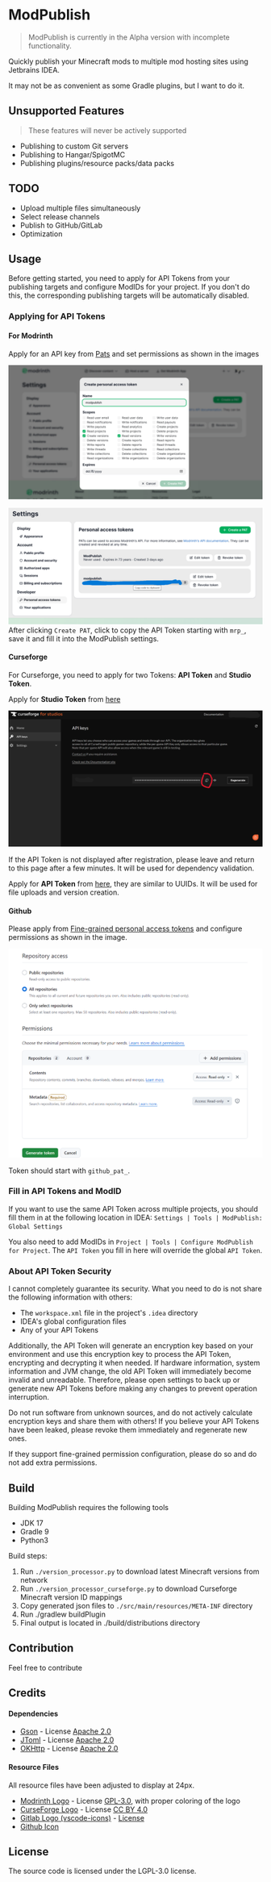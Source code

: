 # ModPublish

> ModPublish is currently in the Alpha version with incomplete functionality.

Quickly publish your Minecraft mods to multiple mod hosting sites using Jetbrains IDEA.

It may not be as convenient as some Gradle plugins, but I want to do it.

## Unsupported Features

> These features will never be actively supported

- Publishing to custom Git servers
- Publishing to Hangar/SpigotMC
- Publishing plugins/resource packs/data packs

## TODO

- Upload multiple files simultaneously
- Select release channels
- Publish to GitHub/GitLab
- Optimization

## Usage

Before getting started, you need to apply for API Tokens from your publishing targets and configure ModIDs for your
project. If you don't do this, the corresponding publishing targets will be automatically disabled.

### Applying for API Tokens

#### For Modrinth

Apply for an API key from [Pats](https://modrinth.com/settings/pats) and set permissions as shown in the images

![Modrinth Pats](image/modrinth_token_page.png)

![Modrinth Pats](image/modrinth_token_page_2.png)
After clicking `Create PAT`, click to copy the API Token starting with `mrp_`, save it and fill it into the ModPublish
settings.

#### Curseforge

For Curseforge, you need to apply for two Tokens: **API Token** and **Studio Token**.

Apply for **Studio Token** from [here](https://console.curseforge.com/?#/api-keys)

![Curseforge Studio Token](image/curseforge_studio_token.png)

If the API Token is not displayed after registration, please leave and return to this page after a few minutes. It will
be used for dependency validation.

Apply for **API Token** from [here](https://legacy.curseforge.com/account/api-tokens), they are similar to UUIDs. It
will be used for file uploads and version creation.

#### Github

Please apply from [Fine-grained personal access tokens](https://github.com/settings/personal-access-tokens) and
configure permissions as shown in the image.

![Github PAT](image/github_token.png)

Token should start with `github_pat_`.

### Fill in API Tokens and ModID

If you want to use the same API Token across multiple projects, you should fill them in at the following location in
IDEA: `Settings | Tools | ModPublish: Global Settings`

You also need to add ModIDs in `Project | Tools | Configure ModPublish for Project`. The `API Token` you fill in here
will override the global `API Token`.

### About API Token Security

I cannot completely guarantee its security. What you need to do is not share the following information with others:

- The `workspace.xml` file in the project's `.idea` directory
- IDEA's global configuration files
- Any of your API Tokens

Additionally, the API Token will generate an encryption key based on your environment and use this encryption key to
process the API Token, encrypting and decrypting it when needed.
If hardware information, system information and JVM change, the old API Token will immediately become invalid and
unreadable. Therefore, please open settings to back up or generate new API Tokens before making any changes to prevent
operation interruption.

Do not run software from unknown sources, and do not actively calculate encryption keys and share them with others!
If you believe your API Tokens have been leaked, please revoke them immediately and regenerate new ones.

If they support fine-grained permission configuration, please do so and do not add extra permissions.

## Build

Building ModPublish requires the following tools

- JDK 17
- Gradle 9
- Python3

Build steps:

1. Run `./version_processor.py` to download latest Minecraft versions from network
2. Run `./version_processor_curseforge.py` to download Curseforge Minecraft version ID mappings
3. Copy generated json files to `./src/main/resources/META-INF` directory
4. Run ./gradlew buildPlugin
5. Final output is located in ./build/distributions directory

## Contribution

Feel free to contribute

## Credits

#### Dependencies

- [Gson](https://github.com/google/gson) - License [Apache 2.0](https://github.com/google/gson/blob/main/LICENSE)
- [JToml](https://github.com/WasabiThumb/jtoml) - License [Apache 2.0](https://github.com/WasabiThumb/jtoml/blob/master/LICENSE.txt)
- [OKHttp](https://github.com/square/okhttp) - License [Apache 2.0](https://github.com/square/okhttp/blob/master/LICENSE.txt)

#### Resource Files
All resource files have been adjusted to display at 24px.

- [Modrinth Logo](https://github.com/modrinth/code/blob/main/packages/assets/branding/logo.svg) - License [GPL-3.0](https://github.com/modrinth/code/blob/main/packages/assets/LICENSE), with proper coloring of the logo
- [CurseForge Logo](https://gist.github.com/thecodewarrior/110057b210551c4ecf2c9be6d58ff824) - License [CC BY 4.0](https://gist.github.com/thecodewarrior/110057b210551c4ecf2c9be6d58ff824?permalink_comment_id=3683512#gistcomment-3683512)
- [Gitlab Logo (vscode-icons)](https://github.com/vscode-icons/vscode-icons) - [License](https://github.com/vscode-icons/vscode-icons#license)
- [Github Icon](https://github.com/logos)

## License
The source code is licensed under the LGPL-3.0 license.